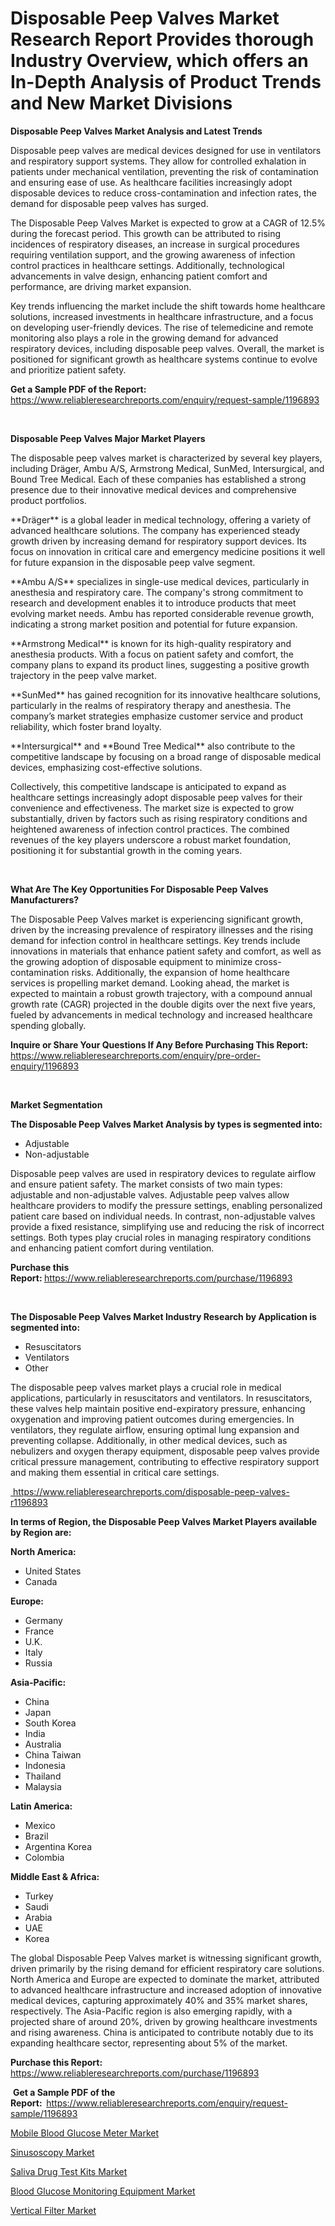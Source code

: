<p><h1>Disposable Peep Valves Market Research Report Provides thorough Industry Overview, which offers an In-Depth Analysis of Product Trends and New Market Divisions</h1></p><p><strong>Disposable Peep Valves Market Analysis and Latest Trends</strong></p>
<p><p>Disposable peep valves are medical devices designed for use in ventilators and respiratory support systems. They allow for controlled exhalation in patients under mechanical ventilation, preventing the risk of contamination and ensuring ease of use. As healthcare facilities increasingly adopt disposable devices to reduce cross-contamination and infection rates, the demand for disposable peep valves has surged.</p><p>The Disposable Peep Valves Market is expected to grow at a CAGR of 12.5% during the forecast period. This growth can be attributed to rising incidences of respiratory diseases, an increase in surgical procedures requiring ventilation support, and the growing awareness of infection control practices in healthcare settings. Additionally, technological advancements in valve design, enhancing patient comfort and performance, are driving market expansion.</p><p>Key trends influencing the market include the shift towards home healthcare solutions, increased investments in healthcare infrastructure, and a focus on developing user-friendly devices. The rise of telemedicine and remote monitoring also plays a role in the growing demand for advanced respiratory devices, including disposable peep valves. Overall, the market is positioned for significant growth as healthcare systems continue to evolve and prioritize patient safety.</p></p>
<p><strong>Get a Sample PDF of the Report:&nbsp;</strong> <a href="https://www.reliableresearchreports.com/enquiry/request-sample/1196893?utm_campaign=118&utm_medium=2&utm_source=Github&utm_content=ia&utm_term=03032025&utm_id=disposable-peep-valves">https://www.reliableresearchreports.com/enquiry/request-sample/1196893</a></p>
<p>&nbsp;</p>
<p><strong>Disposable Peep Valves Major Market Players</strong></p>
<p><p>The disposable peep valves market is characterized by several key players, including Dräger, Ambu A/S, Armstrong Medical, SunMed, Intersurgical, and Bound Tree Medical. Each of these companies has established a strong presence due to their innovative medical devices and comprehensive product portfolios.</p><p>**Dräger** is a global leader in medical technology, offering a variety of advanced healthcare solutions. The company has experienced steady growth driven by increasing demand for respiratory support devices. Its focus on innovation in critical care and emergency medicine positions it well for future expansion in the disposable peep valve segment.</p><p>**Ambu A/S** specializes in single-use medical devices, particularly in anesthesia and respiratory care. The company's strong commitment to research and development enables it to introduce products that meet evolving market needs. Ambu has reported considerable revenue growth, indicating a strong market position and potential for future expansion.</p><p>**Armstrong Medical** is known for its high-quality respiratory and anesthesia products. With a focus on patient safety and comfort, the company plans to expand its product lines, suggesting a positive growth trajectory in the peep valve market.</p><p>**SunMed** has gained recognition for its innovative healthcare solutions, particularly in the realms of respiratory therapy and anesthesia. The company’s market strategies emphasize customer service and product reliability, which foster brand loyalty. </p><p>**Intersurgical** and **Bound Tree Medical** also contribute to the competitive landscape by focusing on a broad range of disposable medical devices, emphasizing cost-effective solutions.</p><p>Collectively, this competitive landscape is anticipated to expand as healthcare settings increasingly adopt disposable peep valves for their convenience and effectiveness. The market size is expected to grow substantially, driven by factors such as rising respiratory conditions and heightened awareness of infection control practices. The combined revenues of the key players underscore a robust market foundation, positioning it for substantial growth in the coming years.</p></p>
<p>&nbsp;</p>
<p><strong>What Are The Key Opportunities For Disposable Peep Valves Manufacturers?</strong></p>
<p><p>The Disposable Peep Valves market is experiencing significant growth, driven by the increasing prevalence of respiratory illnesses and the rising demand for infection control in healthcare settings. Key trends include innovations in materials that enhance patient safety and comfort, as well as the growing adoption of disposable equipment to minimize cross-contamination risks. Additionally, the expansion of home healthcare services is propelling market demand. Looking ahead, the market is expected to maintain a robust growth trajectory, with a compound annual growth rate (CAGR) projected in the double digits over the next five years, fueled by advancements in medical technology and increased healthcare spending globally.</p></p>
<p><strong>Inquire or Share Your Questions If Any Before Purchasing This Report:</strong> <a href="https://www.reliableresearchreports.com/enquiry/pre-order-enquiry/1196893?utm_campaign=118&utm_medium=2&utm_source=Github&utm_content=ia&utm_term=03032025&utm_id=disposable-peep-valves">https://www.reliableresearchreports.com/enquiry/pre-order-enquiry/1196893</a></p>
<p>&nbsp;</p>
<p><strong>Market Segmentation</strong></p>
<p><strong>The Disposable Peep Valves Market Analysis by types is segmented into:</strong></p>
<p><ul><li>Adjustable</li><li>Non-adjustable</li></ul></p>
<p><p>Disposable peep valves are used in respiratory devices to regulate airflow and ensure patient safety. The market consists of two main types: adjustable and non-adjustable valves. Adjustable peep valves allow healthcare providers to modify the pressure settings, enabling personalized patient care based on individual needs. In contrast, non-adjustable valves provide a fixed resistance, simplifying use and reducing the risk of incorrect settings. Both types play crucial roles in managing respiratory conditions and enhancing patient comfort during ventilation.</p></p>
<p><strong>Purchase this Report:&nbsp;</strong><a href="https://www.reliableresearchreports.com/purchase/1196893?utm_campaign=118&utm_medium=2&utm_source=Github&utm_content=ia&utm_term=03032025&utm_id=disposable-peep-valves">https://www.reliableresearchreports.com/purchase/1196893</a></p>
<p>&nbsp;</p>
<p><strong>The Disposable Peep Valves Market Industry Research by Application is segmented into:</strong></p>
<p><ul><li>Resuscitators</li><li>Ventilators</li><li>Other</li></ul></p>
<p><p>The disposable peep valves market plays a crucial role in medical applications, particularly in resuscitators and ventilators. In resuscitators, these valves help maintain positive end-expiratory pressure, enhancing oxygenation and improving patient outcomes during emergencies. In ventilators, they regulate airflow, ensuring optimal lung expansion and preventing collapse. Additionally, in other medical devices, such as nebulizers and oxygen therapy equipment, disposable peep valves provide critical pressure management, contributing to effective respiratory support and making them essential in critical care settings.</p></p>
<p><a href="https://www.reliableresearchreports.com/disposable-peep-valves-r1196893?utm_campaign=118&utm_medium=2&utm_source=Github&utm_content=ia&utm_term=03032025&utm_id=disposable-peep-valves">&nbsp;https://www.reliableresearchreports.com/disposable-peep-valves-r1196893</a></p>
<p><strong>In terms of Region, the Disposable Peep Valves Market Players available by Region are:</strong></p>
<p>
    <p> <strong> North America: </strong>
        <ul>
            <li>United States</li>
            <li>Canada</li>
        </ul>
        </p> 
    <p> <strong> Europe: </strong>
        <ul>
            <li>Germany</li>
            <li>France</li>
            <li>U.K.</li>
            <li>Italy</li>
            <li>Russia</li>
        </ul>
        </p> 
    <p> <strong> Asia-Pacific: </strong>
        <ul>
            <li>China</li>
            <li>Japan</li>
            <li>South Korea</li>
            <li>India</li>
            <li>Australia</li>
            <li>China Taiwan</li>
            <li>Indonesia</li>
            <li>Thailand</li>
            <li>Malaysia</li>
        </ul>
        </p> 
    <p> <strong> Latin America: </strong>
        <ul>
            <li>Mexico</li>
            <li>Brazil</li>
            <li>Argentina Korea</li>
            <li>Colombia</li>
        </ul>
        </p> 
    <p> <strong> Middle East & Africa: </strong>
        <ul>
            <li>Turkey</li>
            <li>Saudi</li>
            <li>Arabia</li>
            <li>UAE</li>
            <li>Korea</li>
        </ul>
    </p>
    </p>
<p><p>The global Disposable Peep Valves market is witnessing significant growth, driven primarily by the rising demand for efficient respiratory care solutions. North America and Europe are expected to dominate the market, attributed to advanced healthcare infrastructure and increased adoption of innovative medical devices, capturing approximately 40% and 35% market shares, respectively. The Asia-Pacific region is also emerging rapidly, with a projected share of around 20%, driven by growing healthcare investments and rising awareness. China is anticipated to contribute notably due to its expanding healthcare sector, representing about 5% of the market.</p></p>
<p><strong>Purchase this Report: </strong><a href="https://www.reliableresearchreports.com/purchase/1196893?utm_campaign=118&utm_medium=2&utm_source=Github&utm_content=ia&utm_term=03032025&utm_id=disposable-peep-valves">https://www.reliableresearchreports.com/purchase/1196893</a></p>
<p>&nbsp;<strong>Get a Sample PDF of the Report:&nbsp;&nbsp;</strong><a href="https://www.reliableresearchreports.com/enquiry/request-sample/1196893?utm_campaign=118&utm_medium=2&utm_source=Github&utm_content=ia&utm_term=03032025&utm_id=disposable-peep-valves">https://www.reliableresearchreports.com/enquiry/request-sample/1196893</a></p>
<p><strong></strong></p>
<p><p><a href="https://github.com/amramcocosxa/Market-Research-Report-List-1/blob/main/mobile-blood-glucose-meter-market.md?utm_campaign=118&utm_medium=2&utm_source=Github&utm_content=ia&utm_term=03032025&utm_id=disposable-peep-valves">Mobile Blood Glucose Meter Market</a></p><p><a href="https://github.com/welfmimon/Market-Research-Report-List-1/blob/main/sinusoscopy-market.md?utm_campaign=118&utm_medium=2&utm_source=Github&utm_content=ia&utm_term=03032025&utm_id=disposable-peep-valves">Sinusoscopy Market</a></p><p><a href="https://github.com/lekeydoing3k/Market-Research-Report-List-1/blob/main/saliva-drug-test-kits-market.md?utm_campaign=118&utm_medium=2&utm_source=Github&utm_content=ia&utm_term=03032025&utm_id=disposable-peep-valves">Saliva Drug Test Kits Market</a></p><p><a href="https://github.com/nkomdaumis16/Market-Research-Report-List-1/blob/main/blood-glucose-monitoring-equipment-market.md?utm_campaign=118&utm_medium=2&utm_source=Github&utm_content=ia&utm_term=03032025&utm_id=disposable-peep-valves">Blood Glucose Monitoring Equipment Market</a></p><p><a href="https://github.com/ioniafidian4/Market-Research-Report-List-1/blob/main/vertical-filter-market.md?utm_campaign=118&utm_medium=2&utm_source=Github&utm_content=ia&utm_term=03032025&utm_id=disposable-peep-valves">Vertical Filter Market</a></p></p>